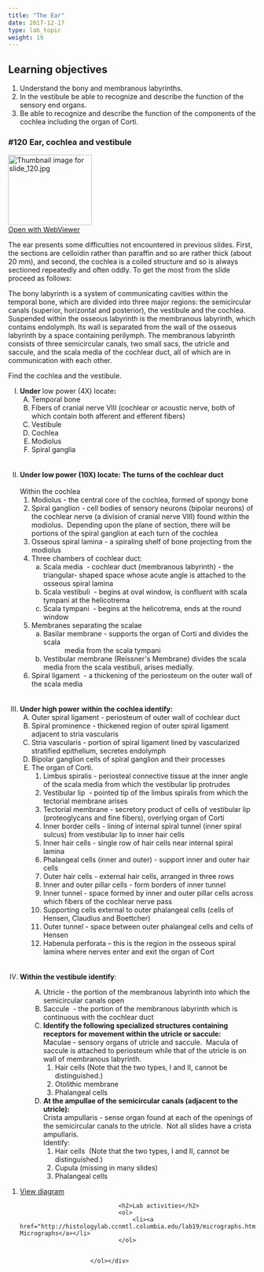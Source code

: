 ```yaml
---
title: "The Ear"
date: 2017-12-17
type: lab_topic
weight: 19
---
```

<div class="entrybody">
						<h2>Learning objectives</h2>


<ol>
<li>Understand the bony and membranous labyrinths.</li>
<li>In the vestibule be able to recognize and describe the function of the sensory end organs.</li>
<li>Be able to recognize and describe the function of the components of the cochlea including the organ of Corti.</li>
</ol>




<h3>#120 Ear, cochlea and vestibule</h3>

<div class="thumbnail"> <a href="http://virtualslides.cumc.columbia.edu/120.svs/view.apml?" target="_blank"><img alt="Thumbnail image for slide_120.jpg" src="http://histologylab.ccnmtl.columbia.edu/assets/images/slide_120-thumb-170x143-1674.jpg" width="170" height="143" class="mt-image-left"></a><br><a href="http://virtualslides.cumc.columbia.edu/120.svs/view.apml?" target="_blank">Open with WebViewer</a> </div>

<p>The ear presents some difficulties not encountered in previous slides.  First, the sections are celloidin rather than paraffin and so are rather thick (about 20 mm), and second, the cochlea is a coiled structure and so is always sectioned repeatedly and often oddly.  To get the most from the slide proceed as follows:</p>

<p>The bony labyrinth is a system of communicating cavities within the temporal bone, which are divided into three major regions: the semicircular canals (superior, horizontal and posterior), the vestibule and the cochlea.  Suspended within the osseous labyrinth is the membranous labyrinth, which contains endolymph.  Its wall is separated from the wall of the osseous labyrinth by a space containing perilymph.  The membranous labyrinth consists of three semicircular canals, two small sacs, the utricle and saccule, and the scala media of the cochlear duct, all of which are in communication with each other.   </p>

<p>Find the cochlea and the vestibule.</p>

<ol type="I"><li><strong>Under</strong> low power (4X) locate<strong>:</strong>
          <ol type="A">
            <li>Temporal bone</li>
            <li>Fibers of cranial nerve <span class="caps">VIII </span>(cochlear or acoustic nerve, both of which contain both afferent and efferent fibers)</li>
            <li>Vestibule</li>
            <li>Cochlea</li>
            <li>Modiolus</li>
            <li>Spiral ganglia</li>
              <br><br>
          </ol>
        </li>
        <li><strong>Under low power (10X) locate: 
          The turns of the cochlear duct </strong><br><br>
          Within the cochlea<br>
          <ol>
            <li>Modiolus <em>-</em> the central core of the cochlea, formed of spongy bone</li>
            <li>Spiral ganglion <em>- </em>cell bodies of sensory neurons (bipolar neurons) of the cochlear nerve (a division of cranial nerve <span class="caps">VIII</span>) found within the modiolus.  Depending upon the plane of section, there will be portions of the spiral ganglion at each turn of the cochlea</li>
            <li>Osseous spiral lamina - a spiraling shelf of bone projecting from the modiolus</li>
            <li>Three chambers of cochlear duct: 
              <ol type="a">
                <li> Scala media  - cochlear duct (membranous labyrinth) - the triangular- shaped space whose acute angle is attached to the osseous spiral lamina</li>
                <li>Scala vestibuli  - begins at oval window, is confluent with scala tympani  at the helicotrema</li>
                <li>Scala tympani  - begins at the helicotrema, ends at the round window</li>
              </ol>
            </li>
            <li>Membranes separating the scalae
              <ol type="a">
                <li>Basilar membrane - supports the organ of Corti and divides the scala <br>
                             media from the scala tympani</li>
                <li>Vestibular membrane (Reissner's Membrane) divides the scala media from the scala vestibuli, arises medially. </li>
              </ol>
            </li>
            <li>Spiral ligament  - a thickening of the periosteum on the outer wall of the scala media<br>
              <br><br>
            </li>
          </ol>
        </li>
        <li><strong>Under high power</strong>          <strong>within the cochlea identify:</strong>
        <ol type="A">
            <li>Outer spiral ligament - periosteum of outer wall of cochlear duct</li>
            <li>Spiral prominence - thickened region of outer spiral ligament adjacent to stria vascularis   </li>
            <li>Stria vascularis - portion of spiral ligament lined by vascularized stratified epithelium, secretes endolymph</li>
            <li>Bipolar ganglion cells of spiral ganglion and their processes</li>
            <li>The organ of Corti.
            <ol>
              <li>Limbus spiralis - periosteal connective tissue at the inner angle of the scala media from which the vestibular lip protrudes</li>
              <li>Vestibular lip  - pointed tip of the limbus spiralis from which the tectorial membrane arises </li>
              <li> Tectorial membrane - secretory product of cells of vestibular lip (proteoglycans and fine fibers), overlying organ of Corti </li>
              <li> Inner border cells - lining of internal spiral tunnel (inner spiral sulcus) from vestibular lip to inner hair cells</li>
              <li>Inner hair cells - single row of hair cells near internal spiral lamina</li>
              <li>Phalangeal cells (inner and outer) - support inner and outer hair cells </li>
              <li>Outer hair cells - external hair cells, arranged in three rows  </li>
              <li> Inner and outer pillar cells - form borders of inner tunnel</li>
              <li>Inner tunnel - space formed by inner and outer pillar cells across which fibers of the cochlear nerve pass</li>
              <li>Supporting cells external to outer phalangeal cells (cells of Hensen, Claudius and Boettcher)</li>
              <li>Outer tunnel - space between outer phalangeal cells and cells of Hensen</li>
              <li>Habenula perforata – this is the region in the osseous spiral lamina where nerves enter and exit the organ of Cort<br>
                <br><br>
              </li>
            </ol>
        </li></ol>
        </li><li><strong>Within the vestibule identify</strong>:        </li>
        <ol type="A">
          <ol type="A">
            <li>Utricle - the portion of the membranous labyrinth into which the semicircular canals open</li>
            <li>Saccule  - the portion of the membranous labyrinth which is continuous with the cochlear duct<br>
            </li>
            <li><strong>Identify the following specialized structures containing receptors for movement within the utricle or saccule:</strong> <br>
              Maculae - sensory organs of utricle and saccule.  Macula of saccule is attached to periosteum while that of the utricle is on wall of membranous labyrinth. <br>
                <ol>
                  <li> Hair cells (Note that the two types, I and <span class="caps">II, </span>cannot be distinguished.)</li>
                  <li>Otolithic membrane </li>
                  <li> Phalangeal cells<br>
                  </li>
                </ol>
            </li>
            <li><strong>At the ampullae of the semicircular canals (adjacent to the utricle):</strong> <br>
              Crista ampullaris - sense organ found at each of the openings of the semicircular canals to the utricle.  Not all slides have a crista ampullaris. <br>
                    Identify:<br>
              <ol>
                <li>Hair cells  (Note that the two types, I and <span class="caps">II, </span>cannot be distinguished.)</li>
                <li>Cupula (missing in many slides)</li>
                <li>Phalangeal cells</li>
              </ol>
            </li>
          </ol>
        </ol>
      </ol>

<ol>
<li><p><a href="http://histologylab.ccnmtl.columbia.edu/assets_c/2009/08/lab16_eardiagram-1792.html" onclick="window.open('http://histologylab.ccnmtl.columbia.edu/assets_c/2009/08/lab16_eardiagram-1792.html', 'popup','width=810, height=750,scrollbars=1,resizable=1, toolbar=no,directories=no,location=no,menubar=no,status=no'); return false">View diagram</a></p></li>
						
						
							
								
								<h2>Lab activities</h2>
								<ol>
									<li><a href="http://histologylab.ccnmtl.columbia.edu/lab19/micrographs.html">Electron Micrographs</a></li>
								</ol>
							
						
						</ol></div>
